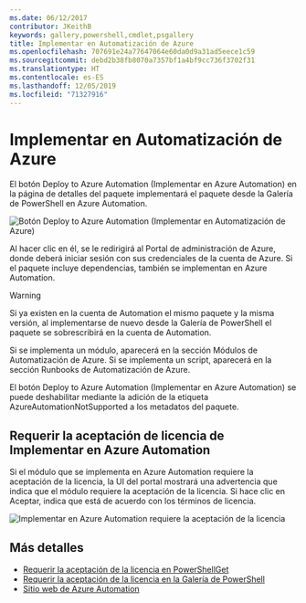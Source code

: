 ```yaml
---
ms.date: 06/12/2017
contributor: JKeithB
keywords: gallery,powershell,cmdlet,psgallery
title: Implementar en Automatización de Azure
ms.openlocfilehash: 707691e24a77647064e60da0d9a31ad5eece1c59
ms.sourcegitcommit: debd2b38fb8070a7357bf1a4bf9cc736f3702f31
ms.translationtype: HT
ms.contentlocale: es-ES
ms.lasthandoff: 12/05/2019
ms.locfileid: "71327916"
---
```

# <a name="deploy-to-azure-automation"></a>Implementar en Automatización de Azure

El botón Deploy to Azure Automation (Implementar en Azure Automation) en la página de detalles del paquete implementará el paquete desde la Galería de PowerShell en Azure Automation.

![Botón Deploy to Azure Automation (Implementar en Automatización de Azure)](../../Images/DeployToAzureAutomationButton.png)

Al hacer clic en él, se le redirigirá al Portal de administración de Azure, donde deberá iniciar sesión con sus credenciales de la cuenta de Azure.
Si el paquete incluye dependencias, también se implementan en Azure Automation.

> [!WARNING]
> Si ya existen en la cuenta de Automation el mismo paquete y la misma versión, al implementarse de nuevo desde la Galería de PowerShell el paquete se sobrescribirá en la cuenta de Automation.

Si se implementa un módulo, aparecerá en la sección Módulos de Automatización de Azure.  Si se implementa un script, aparecerá en la sección Runbooks de Automatización de Azure.

El botón Deploy to Azure Automation (Implementar en Azure Automation) se puede deshabilitar mediante la adición de la etiqueta AzureAutomationNotSupported a los metadatos del paquete.

## <a name="require-license-acceptance-on-deploy-to-azure-automation"></a>Requerir la aceptación de licencia de Implementar en Azure Automation

Si el módulo que se implementa en Azure Automation requiere la aceptación de la licencia, la UI del portal mostrará una advertencia que indica que el módulo requiere la aceptación de la licencia. Si hace clic en Aceptar, indica que está de acuerdo con los términos de licencia.

![Implementar en Azure Automation requiere la aceptación de la licencia](../../Images/DeployToAzureAutomationRequireLicenseAcceptanceDisclaimer.png)

## <a name="more-details"></a>Más detalles

- [Requerir la aceptación de la licencia en PowerShellGet](../../concepts/module-license-acceptance.md)
- [Requerir la aceptación de la licencia en la Galería de PowerShell](packages-that-require-license-acceptance.md)
- [Sitio web de Azure Automation](https://azure.microsoft.com/services/automation/)

